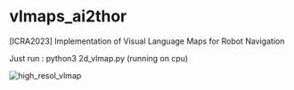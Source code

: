 # vlmaps_ai2thor
[ICRA2023] Implementation of Visual Language Maps for Robot Navigation

Just run : python3 2d_vlmap.py (running on cpu)

![high_resol_vlmap](https://user-images.githubusercontent.com/20262536/227768911-0c9ab792-d89e-41f5-843a-398468a7802a.png)
